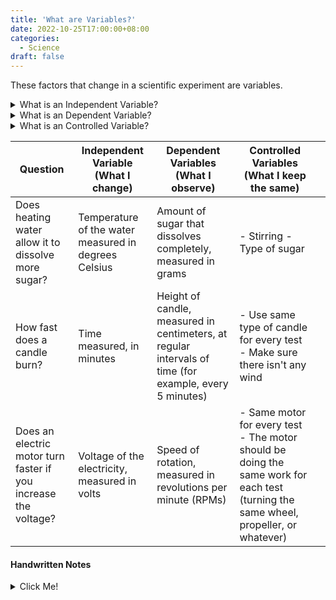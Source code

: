 ```yaml
---
title: 'What are Variables?'
date: 2022-10-25T17:00:00+08:00
categories:
  - Science
draft: false
---
```

These factors that change in a scientific experiment are variables.

<details> 
  <summary>What is an Independent Variable?</summary>
The independent variable(s) is the one that is changed by the scientist. Why just one? Well, if you changed more than one variable it would be hard to figure out which change is causing what you observe.
</details>

<details> 
  <summary>What is an Dependent Variable?</summary>
The dependent variables are the things that the scientist focuses his or her observations on to see how they respond to the change made to the independent variable.
</details>

<details> 
  <summary>What is an Controlled Variable?</summary>
Experiments also have controlled variables. Controlled variables are quantities and factors that a scientist wants to remain constant in order to make the experiment fair, and she or he must observe them as carefully as the dependent variables.
</details>

| Question                                                        | Independent Variable (What I change)                 | Dependent Variables  (What I observe)                                                                  | Controlled Variables    (What I keep the same)                                                                                       |   |
|-----------------------------------------------------------------|------------------------------------------------------|--------------------------------------------------------------------------------------------------------|--------------------------------------------------------------------------------------------------------------------------------------|---|
| Does heating water allow it to dissolve more sugar?             | Temperature of the water measured in degrees Celsius | Amount of sugar that dissolves completely, measured in grams                                           | - Stirring  - Type of sugar                                                                                                          |   |
| How fast does a candle burn?                                    | Time measured, in minutes                            | Height of candle, measured in centimeters, at regular intervals of time (for example, every 5 minutes) | - Use same type of candle for every test - Make sure there isn't any wind                                                            |   |
| Does an electric motor turn faster if you increase the voltage? | Voltage of the electricity, measured in volts        | Speed of rotation, measured in revolutions per minute (RPMs)                                           | - Same motor for every test - The motor should be doing the same work for each test (turning the same wheel, propeller, or whatever) |   |

#### Handwritten Notes
<details> 
  <summary>Click Me!</summary>
![IMG_0038](https://user-images.githubusercontent.com/90828938/197751202-8a678a70-9bcc-4f35-a3d4-3b1fcefd4f7e.PNG)
</details>
